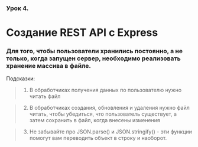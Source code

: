 ### Урок 4.
# Создание REST API с Express

 ### Для того, чтобы пользователи хранились постоянно, а не только, когда запущен сервер, необходимо реализовать хранение массива в файле.

Подсказки:
> 1. В обработчиках получения данных по пользователю нужно читать файл

> 2. В обработчиках создания, обновления и удаления нужно файл читать, чтобы убедиться, что пользователь существует, а затем сохранить в файл, когда внесены изменения

> 3. Не забывайте про JSON.parse() и JSON.stringify() - эти функции помогут вам переводить объект в строку и наоборот.